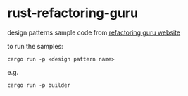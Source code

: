 # rust-refactoring-guru
design patterns sample code from [refactoring guru website](https://refactoring.guru)

to run the samples:

``cargo run -p <design pattern name>``

e.g.

``cargo run -p builder``
